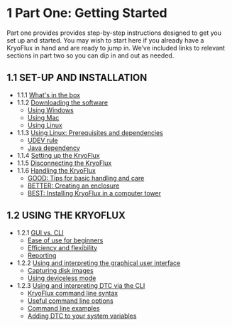 # 1 Part One: Getting Started

Part one provides provides step-by-step instructions designed to get you set up and started. You may wish to start here if you already have a KryoFlux in hand and are ready to jump in. We’ve included links to relevant sections in part two so you can dip in and out as needed.

## 1.1 SET-UP AND INSTALLATION

* 1.1.1 [What's in the   box](/1%20PART%20ONE%20Getting%20Started/1.1%20SET-UP%20AND%20INSTALLATION/README.md#111-whats-in-the-box)
* 1.1.2 [Downloading the software](/1%20PART%20ONE%20Getting%20Started/1.1%20SET-UP%20AND%20INSTALLATION/README.md#112-downloading-the-software)
	* [Using Windows](/1%20PART%20ONE%20Getting%20Started/1.1%20SET-UP%20AND%20INSTALLATION/README.md#using-windows)
	* [Using Mac](/1%20PART%20ONE%20Getting%20Started/1.1%20SET-UP%20AND%20INSTALLATION/README.md#using-mac)
	* [Using Linux](/1%20PART%20ONE%20Getting%20Started/1.1%20SET-UP%20AND%20INSTALLATION/README.md#using-linux)
* 1.1.3 [Using Linux: Prerequisites and dependencies](/1%20PART%20ONE%20Getting%20Started/1.1%20SET-UP%20AND%20INSTALLATION/README.md#113-using-linux-prerequisites-and-dependencies)
	* [UDEV rule](/1%20PART%20ONE%20Getting%20Started/1.1%20SET-UP%20AND%20INSTALLATION/README.md#udev-rule)
	* [Java dependency](/1%20PART%20ONE%20Getting%20Started/1.1%20SET-UP%20AND%20INSTALLATION/README.md#java-dependency)
* 1.1.4 [Setting up the KryoFlux](/1%20PART%20ONE%20Getting%20Started/1.1%20SET-UP%20AND%20INSTALLATION/README.md#114-setting-up-the-kryoflux)
* 1.1.5 [Disconnecting the KryoFlux](/1%20PART%20ONE%20Getting%20Started/1.1%20SET-UP%20AND%20INSTALLATION/README.md#115-disconnecting-the-kryoflux) 
* 1.1.6 [Handling the KryoFlux](/1%20PART%20ONE%20Getting%20Started/1.1%20SET-UP%20AND%20INSTALLATION/README.md#116-handling-the-kryoflux)
	* [GOOD: Tips for basic handling and care](/1%20PART%20ONE%20Getting%20Started/1.1%20SET-UP%20AND%20INSTALLATION/README.md#good-tips-for-basic-handling-and-care)
	* [BETTER: Creating an enclosure](/1%20PART%20ONE%20Getting%20Started/1.1%20SET-UP%20AND%20INSTALLATION/README.md#better-creating-an-enclosure)
	* [BEST: Installing KryoFlux in a computer tower](/1%20PART%20ONE%20Getting%20Started/1.1%20SET-UP%20AND%20INSTALLATION/README.md#best-installing-kryoflux-in-a-computer-tower)


## 1.2 USING THE KRYOFLUX

* 1.2.1 [GUI vs. CLI](/1%20PART%20ONE%20Getting%20Started/1.2%20USING%20THE%20KRYOFLUX/readme.md#121-gui-vs-cli)
	* [Ease of use for beginners](/1%20PART%20ONE%20Getting%20Started/1.2%20USING%20THE%20KRYOFLUX/readme.md#ease-of-use-for-beginners)
	* [Efficiency and flexibility](./1.2%20USING%20THE%20KRYOFLUX/readme.md#efficiency-and-flexibility)
	* [Reporting](./1.2%20USING%20THE%20KRYOFLUX/readme.md#reporting)
* 1.2.2 [Using and interpreting the graphical user interface](/1%20PART%20ONE%20Getting%20Started/1.2%20USING%20THE%20KRYOFLUX/readme.md#122-using-and-interpreting-the-graphical-user-interface)
	* [Capturing disk images](/1%20PART%20ONE%20Getting%20Started/1.2%20USING%20THE%20KRYOFLUX/readme.md#capturing-disk-images)
	* [Using deviceless mode](/1%20PART%20ONE%20Getting%20Started/1.2%20USING%20THE%20KRYOFLUX/readme.md#using-deviceless-mode)
* 1.2.3	[Using and interpreting DTC via the CLI](/1%20PART%20ONE%20Getting%20Started/1.2%20USING%20THE%20KRYOFLUX/readme.md#123-using-and-interpreting-dtc-via-the-cli)
	* [KryoFlux command line syntax](/1%20PART%20ONE%20Getting%20Started/1.2%20USING%20THE%20KRYOFLUX/readme.md#kryoflux-command-line-syntax)
	* [Useful command line options](/1%20PART%20ONE%20Getting%20Started/1.2%20USING%20THE%20KRYOFLUX/readme.md#useful-command-line-options)
	* [Command line examples](/1%20PART%20ONE%20Getting%20Started/1.2%20USING%20THE%20KRYOFLUX/readme.md#command-line-examples)
	* [Adding DTC to your system variables](/1%20PART%20ONE%20Getting%20Started/1.2%20USING%20THE%20KRYOFLUX/readme.md#adding-dtc-to-your-system-variables)
